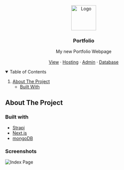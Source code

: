 <!-- PROJECT LOGO -->
<br />
<p align="center">
  <a href="https://github.com/jawil003/Portfolio">
    <img src="/jawil003/Portfolio/blob/Production/media/Portfolio_Logo.png" alt="Logo" height="80">
  </a>

  <h3 align="center">Portfolio</h3>

  <p align="center">
    My new Portfolio Webpage
    <br />
    <br />
    <a href="https://willey3x37.de" target="_blank">View</a>
    ·
    <a href="https://vercel.com/dashboard" target="_blank">Hosting</a>
    ·
    <a href="https://strapi-portfolio-cms.herokuapp.com/admin" target="_blank">Admin</a>
    ·
    <a href="https://account.mongodb.com/account/login?n=%2Fv2%2F5fd1ef778e65fd6f68517c17&nextHash=%23clusters" target="_blank">Database</a>
  </p>
</p>

<!-- TABLE OF CONTENTS -->
<details open="open">
  <summary>Table of Contents</summary>
  <ol>
    <li>
      <a href="#about-the-project">About The Project</a>
      <ul>
        <li><a href="#built-with">Built With</a></li>
      </ul>
    </li>
  </ol>
</details>


<!-- ABOUT THE PROJECT -->
## About The Project


### Built with
- [Strapi](https://strapi.io)
- [Next.js](https://nextjs.org/)
- [mongoDB](https://www.mongodb.com)

### Screenshots
![Index Page](/jawil003/Portfolio/blob/Production/media/Screenshot_Index.png)

